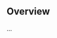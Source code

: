<!-- Note: Please must use one of our issue templates to file an issue! 🛑 -->
<!-- 👉 https://github.com/johnnyreilly/test/issues/new/choose 👈 -->
<!-- **Issues that should have been filed with a template will be closed without action, and we will ask you to use a template.** -->

<!-- This blank issue template is only for issues that don't fit any of the templates. -->

## Overview

...

